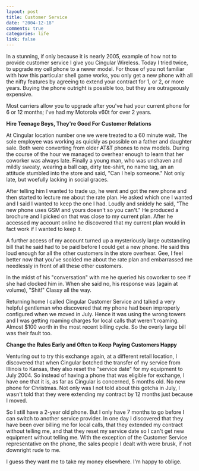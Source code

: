 ```yaml
--- 
layout: post
title: Customer Service
date: "2004-12-18"
comments: true
categories: life
link: false
---
```

In a stunning, if only because it is nearly 2005, example of how not to provide customer service I give you Cingular Wireless. Today I tried twice, to upgrade my cell phone to a newer model. For those of you not familiar with how this particular shell game works, you only get a new phone with all the nifty features by agreeing to extend your contract for 1, or 2, or more years. Buying the phone outright is possible too, but they are outrageously expensive.

Most carriers allow you to upgrade after you've had your current phone for 6 or 12 months; I've had my Motorola v60t for over 2 years.

<strong>Hire Teenage Boys, They're Good For Customer Relations</strong>

At Cingular location number one we were treated to a 60 minute wait. The sole employee was working as quickly as possible on a father and daughter sale. Both were converting from older AT&amp;T phones to new models. During the course of the hour we managed to overhear enough to learn that her coworker was always late. Finally a young man, who was unshaven and mildly sweaty, wearing a ball cap, dirty tee-shirt, no name tag, an an attitude stumbled into the store and said, "Can I help someone." Not only late, but woefully lacking in social graces.

After telling him I wanted to trade up, he went and got the new phone and then started to lecture me about the rate plan. He asked which one I wanted and I said I wanted to keep the one I had. Loudly and snidely he said, "The new phone uses GSM and yours doesn't so you can't." He produced a brochure and I picked on that was close to my current plan. After he accessed my account online he discovered that my current plan would in fact work if I wanted to keep it.

A further access of my account turned up a mysteriously large outstanding bill that he said had to be paid before I could get a new phone. He said this loud enough for all the other customers in the store overhear. Gee, I feel better now that you've scolded me about the rate plan and embarrassed me needlessly in front of all these other customers.

In the midst of his "conversation" with me he queried his coworker to see if she had clocked him in. When she said no, his response was (again at volume), "Shit!" Classy all the way.

Returning home I called Cingular Customer Service and talked a very helpful gentleman who discovered that my phone had been improperly configured when we moved in July. Hence it was using the wrong towers and I was getting roaming charges for local calls that weren't roaming. Almost $100 worth in the most recent billing cycle. So the overly large bill was their fault too.

<strong>Change the Rules Early and Often to Keep Paying Customers Happy</strong>

Venturing out to try this exchange again, at a different retail location, I discovered that when Cingular botched the transfer of my service from Illinois to Kansas, they also reset the "service date" for my equipment to July 2004. So instead of having a phone that was eligible for exchange, I have one that it is, as far as Cingular is concerned, 5 months old. No new phone for Christmas. Not only was I not told about this gotcha in July, I wasn't told that they were extending my contract by 12 months just because I moved.

So I still have a 2-year old phone. But I only have 7 months to go before I can switch to another service provider. In one day I discovered that they have been over billing me for local calls, that they extended my contract without telling me, and that they reset my service date so I can't get new equipment without telling me. With the exception of the Customer Service representative on the phone, the sales people I dealt with were brusk, if not downright rude to me.

I guess they want me to take my money elsewhere. I'm happy to oblige.
